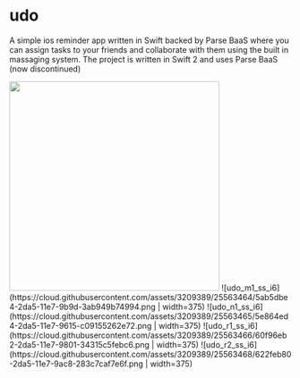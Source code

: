 # udo
 A simple ios reminder app written in Swift backed by Parse BaaS where you can assign tasks to your friends and collaborate with them using the built in massaging system.
 The project is written in Swift 2 and uses Parse BaaS (now discontinued)
 
 <img src="https://cloud.githubusercontent.com/assets/3209389/25563464/5ab5dbe4-2da5-11e7-9b9d-3ab949b74994.png" width="375">
![udo_m1_ss_i6](https://cloud.githubusercontent.com/assets/3209389/25563464/5ab5dbe4-2da5-11e7-9b9d-3ab949b74994.png | width=375)
![udo_n1_ss_i6](https://cloud.githubusercontent.com/assets/3209389/25563465/5e864ed4-2da5-11e7-9615-c09155262e72.png | width=375)
![udo_r1_ss_i6](https://cloud.githubusercontent.com/assets/3209389/25563466/60f96eb2-2da5-11e7-9801-34315c5febc6.png | width=375)
![udo_r2_ss_i6](https://cloud.githubusercontent.com/assets/3209389/25563468/622feb80-2da5-11e7-9ac8-283c7caf7e6f.png | width=375)
